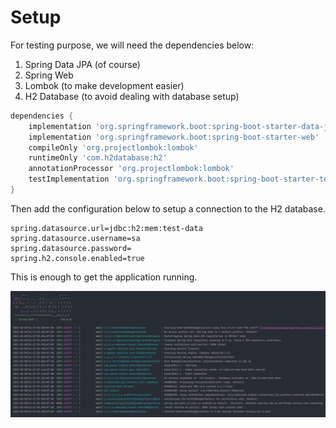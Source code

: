 # Setup

For testing purpose, we will need the dependencies below:

1. Spring Data JPA (of course)
2. Spring Web
3. Lombok (to make development easier)
4. H2 Database (to avoid dealing with database setup)

```groovy
dependencies {
    implementation 'org.springframework.boot:spring-boot-starter-data-jpa'
    implementation 'org.springframework.boot:spring-boot-starter-web'
    compileOnly 'org.projectlombok:lombok'
    runtimeOnly 'com.h2database:h2'
    annotationProcessor 'org.projectlombok:lombok'
    testImplementation 'org.springframework.boot:spring-boot-starter-test'
}
```

Then add the configuration below to setup a connection to the H2 database.

```properties
spring.datasource.url=jdbc:h2:mem:test-data
spring.datasource.username=sa
spring.datasource.password=
spring.h2.console.enabled=true
```

This is enough to get the application running.

<img src="./images/running-app.jpg" />
